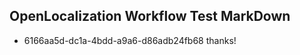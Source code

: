 ## OpenLocalization Workflow Test MarkDown
* 6166aa5d-dc1a-4bdd-a9a6-d86adb24fb68 thanks!

<!--HONumber=Jul16_HO4-->


